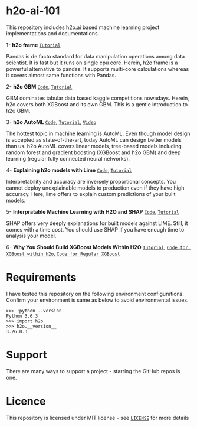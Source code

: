 # h2o-ai-101

This repository includes h2o.ai based machine learning project implementations and documentations.

1- **h2o frame** [`Tutorial`](https://sefiks.com/2019/09/13/h2o-frame-calling-forth-the-power-of-ten-tigers/)

Pandas is de facto standard for data manipulation operations among data scientist. It is fast but it runs on single cpu core. Herein, h2o frame is a powerful alternative to pandas. It supports multi-core calculations whereas it covers almost same functions with Pandas.

2- **h2o GBM** [`Code`](https://github.com/serengil/h2o-ai-101/blob/master/python/H2O-GBM.ipynb), [`Tutorial`](https://sefiks.com/2019/09/18/a-gentle-introduction-to-h2o-gbm/)

GBM dominates tabular data based kaggle competitions nowadays. Herein, h2o covers both XGBoost and its own GBM. This is a gentle introduction to h2o GBM.

3- **h2o AutoML** [`Code`](https://github.com/serengil/h2o-ai-101/blob/master/python/H2O-AutoML.ipynb), [`Tutorial`](https://sefiks.com/2019/09/03/a-gentle-introduction-to-h2o-automl/), [`Video`](https://youtu.be/a1Uwa7cagGw)

The hottest topic in machine learning is AutoML. Even though model design is accepted as state-of-the-art, today AutoML can design better models than us. h2o AutoML covers linear models, tree-based models including random forest and gradient boosting (XGBoost and h2o GBM) and deep learning (regular fully connected neural networks).

4- **Explaining h2o models with Lime** [`Code`](https://github.com/serengil/h2o-ai-101/blob/master/python/h2o-lime.ipynb), [`Tutorial`](https://sefiks.com/2019/09/19/explaining-h2o-models-with-lime/)

Interpretability and accuracy are inversely proportional concepts. You cannot deploy unexplainable models to production even if they have high accuracy. Here, lime offers to explain custom predictions of your built models.

5- **Interpratable Machine Learning with H2O and SHAP** [`Code`](https://github.com/serengil/h2o-ai-101/blob/master/python/h2o-shap.ipynb), [`Tutorial`](https://sefiks.com/2019/10/10/interpretable-machine-learning-with-h2o-and-shap/)

SHAP offers very deeply explanations for built models against LIME. Still, it comes with a time cost. You should use SHAP if you have enough time to analysis your model.

6- **Why You Should Build XGBoost Models Within H2O** [`Tutorial`](https://sefiks.com/2019/11/06/why-you-should-build-xgboost-models-within-h2o), [`Code for XGBoost within h2o`](https://github.com/serengil/h2o-ai-101/blob/master/python/XGBoost-In-H2O.ipynb), [`Code for Regular XGBoost`](https://github.com/serengil/h2o-ai-101/blob/master/python/Regular-XGBoost.ipynb)

# Requirements

I have tested this repository on the following environment configurations. Confirm your environment is same as below to avoid environmental issues.

```
>>> !python --version
Python 3.6.3
>>> import h2o
>>> h2o.__version__
3.26.0.3
```

# Support

There are many ways to support a project - starring the GitHub repos is one.

# Licence

This repository is licensed under MIT license - see [`LICENSE`](https://github.com/serengil/h2o-ai-101/blob/master/LICENSE) for more details
